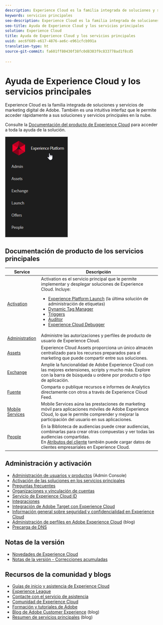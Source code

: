 ```yaml
---
description: Experience Cloud es la familia integrada de soluciones y servicios de marketing digital de Adobe. También es una intuitiva interfaz que le permite acceder rápidamente a sus soluciones y servicios principales en la nube.
keywords: servicios principales
seo-description: Experience Cloud es la familia integrada de soluciones y servicios de marketing digital de Adobe. También es una intuitiva interfaz que le permite acceder rápidamente a sus soluciones y servicios principales en la nube.
seo-title: Ayuda de Experience Cloud y los servicios principales
solution: Experience Cloud
title: Ayuda de Experience Cloud y los servicios principales
uuid: aec6f689-e617-4876-ae6c-e961cfcb991a
translation-type: ht
source-git-commit: fa601ff80430f38fc0d8303f9c833778ad1f8cd5

---
```



# Ayuda de Experience Cloud y los servicios principales

Experience Cloud es la familia integrada de soluciones y servicios de marketing digital de Adobe. También es una intuitiva interfaz que le permite acceder rápidamente a sus soluciones y servicios principales en la nube.

Consulte la [Documentación del producto de Experience Cloud](landing/experience-cloud-home.md) para acceder a toda la ayuda de la solución.

![](assets/experience-cloud-core-services.png)

## Documentación de producto de los servicios principales

| Service | Descripción |
|--- |--- |
| [Activation](activation/activation.md) | Activation es el servicio principal que le permite implementar y desplegar soluciones de Experience Cloud. Incluye:<ul><li>[Experience Platform Launch](https://docs.adobelaunch.com/) (la última solución de administración de etiquetas)</li><li>[Dynamic Tag Manager](https://marketing.adobe.com/resources/help/es_ES/dtm/)</li><li>[Triggers](activation/triggers.md)</li><li>[Auditor](https://marketing.adobe.com/resources/help/en_US/auditor/)</li><li>[Experience Cloud Debugger](https://marketing.adobe.com/resources/help/en_US/experience-cloud-debugger/)</li></ul> |
| [Administration](admin-getting-started/admin-getting-started.md) | Administre las autorizaciones y perfiles de producto de usuario de Experience Cloud. |
| [Assets](experience-cloud-assets/experience-cloud-assets.md) | Experience Cloud Assets proporciona un único almacén centralizado para los recursos preparados para el marketing que puede compartir entre sus soluciones. |
| [Exchange](https://experiencecloud.adobeexchange.com/) | Amplíe la funcionalidad de Adobe Experience Cloud con las mejores extensiones, scripts y mucho más. Explore con la barra de búsqueda u ordene por producto o tipo de aplicación. |
| [Fuente](feed.md) | Comparta o publique recursos e informes de Analytics directamente con otros a través de Experience Cloud Feed. |
| [Mobile Services](https://marketing.adobe.com/resources/help/es_ES/mobile/) | Mobile Services aúna las prestaciones de marketing móvil para aplicaciones móviles de Adobe Experience Cloud, lo que le permite comprender y mejorar la participación del usuario en sus aplicaciones. |
| [People](audience-library/audience-library.md) | En la Biblioteca de audiencias puede crear audiencias, combinarlas para crear otras compuestas y ver todas las audiencias compartidas.<br>En [Atributos del cliente](attributes/attributes.md) también puede cargar datos de clientes empresariales en Experience Cloud. |

## Administración y activación

* [Administración de usuarios y productos](admin-getting-started/admin-getting-started.md) (Admin Console)
* [Activación de las soluciones en los servicios principales](core-services/core-services.md)
* [Preguntas frecuentes](admin-getting-started/admin-getting-started.md)
* [Organizaciones y vinculación de cuentas](admin-getting-started/organizations.md)
* [Servicio de Experience Cloud ID](https://marketing.adobe.com/resources/help/es_ES/mcvid/)
* [Integraciones](marketing-cloud-integrations.md)
* [Integración de Adobe Target con Experience Cloud](https://marketing.adobe.com/resources/help/es_ES/target/a4t/?f=c_integrating_target_with_mac)
* [Información general sobre seguridad y confidencialidad en Experience Cloud](assets/Adobe-Marketing-Cloud-Privacy-and-Security-Overview.pdf)
* [Administración de perfiles en Adobe Experience Cloud](https://theblog.adobe.com/profile-management-adobe-marketing-cloud-comes-together/) (blog)
* [Precarga de DNS](admin-getting-started/admin-getting-started.md#concept_6BC8C6856E3644F8956D7AD0A96383B7)

## Notas de la versión

* [Novedades de Experience Cloud](marketing-cloud-interface/marketing-cloud-interface.md#concept_9A4370BD59744928BDC9F87E978798B3)
* [Notas de la versión - Correcciones acumuladas](marketing-cloud-interface/release-notes.md#concept_F5C9FF69A5B44395BB5FA0552F4E9175)

## Recursos de la comunidad y blogs

* [Guías de inicio y asistencia de Experience Cloud](https://helpx.adobe.com/es/support/experience-cloud.html)
* [Experience League](https://landing.adobe.com/experience-league/)
* [Contacte con el servicio de asistencia](https://helpx.adobe.com/es/contact/enterprise-support.ec.html)
* [Comunidad de Experience Cloud](https://forums.adobe.com/community/experience-cloud)
* [Formación y tutoriales de Adobe](https://helpx.adobe.com/es/learning.html?promoid=KAUDK)
* [Blog de Adobe Customer Experience](https://theblog.adobe.com/customer-experience/) (blog)
* [Resumen de servicios principales](https://theblog.adobe.com/part-2-capturing-leveraging-consumer-behavior-adobe-marketing-cloud/) (blog)
